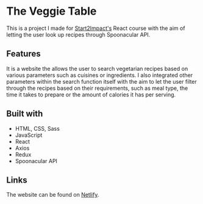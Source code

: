 # The Veggie Table 
This is a project I made for  [Start2Impact's](https://www.start2impact.it/) React course with the aim of letting the user look up recipes through Spoonacular API.

## Features 
It is a website the allows the user to search vegetarian recipes based on various parameters such as cuisines or ingredients. I also integrated other parameters within the search function itself with the aim to let the user filter through the recipes based on their requirements, such as meal type, the time it takes to prepare or the amount of calories it has per serving. 


## Built with 
- HTML, CSS, Sass
- JavaScript
- React
- Axios
- Redux 
- Spoonacular API

## Links
The website can be found on [Netlify](https://progetto-react-amna.netlify.app/). 






